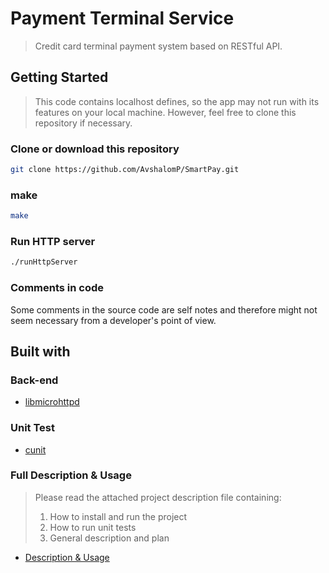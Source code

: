 # Payment Terminal Service
> Credit card terminal payment system based on RESTful API.
 
## Getting Started

> This code contains localhost defines, so the app may not run with its features on your local machine. However, feel free to clone this repository if necessary.

### Clone or download this repository

```sh
git clone https://github.com/AvshalomP/SmartPay.git
```

### make

```sh
make 
```

### Run HTTP server

```sh
./runHttpServer
```

### Comments in code

Some comments in the source code are self notes and therefore might not seem necessary from a developer's point of view.

## Built with

### Back-end

* [libmicrohttpd](https://www.gnu.org/software/libmicrohttpd/)

### Unit Test
* [cunit](http://cunit.sourceforge.net)

### Full Description & Usage
> Please read the attached project description file containing: 
> 1. How to install and run the project 
> 2. How to run unit tests
> 3. General description and plan 

* [Description & Usage](./Payment%20Terminal%20project%20-%20Description.pdf)
